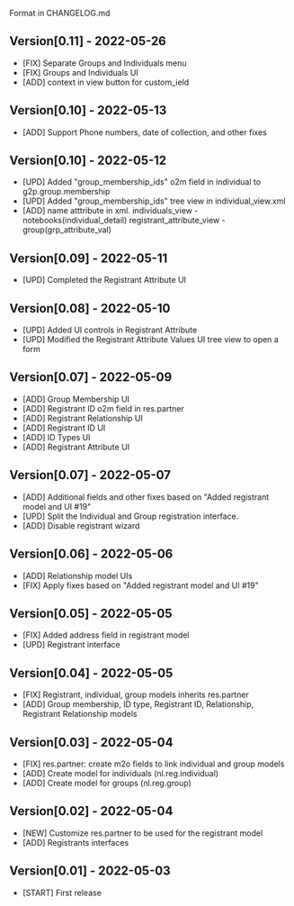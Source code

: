Format in CHANGELOG.md

## Version[0.11] - 2022-05-26

- [FIX] Separate Groups and Individuals menu
- [FIX] Groups and Individuals UI
- [ADD] context in view button for custom_ield

## Version[0.10] - 2022-05-13

- [ADD] Support Phone numbers, date of collection, and other fixes

## Version[0.10] - 2022-05-12

- [UPD] Added "group_membership_ids" o2m field in individual to g2p.group.membership
- [UPD] Added "group_membership_ids" tree view in individual_view.xml
- [ADD] name atttribute in xml. individuals_view - notebooks(individual_detail) registrant_attribute_view -
  group(grp_attribute_val)

## Version[0.09] - 2022-05-11

- [UPD] Completed the Registrant Attribute UI

## Version[0.08] - 2022-05-10

- [UPD] Added UI controls in Registrant Attribute
- [UPD] Modified the Registrant Attribute Values UI tree view to open a form

## Version[0.07] - 2022-05-09

- [ADD] Group Membership UI
- [ADD] Registrant ID o2m field in res.partner
- [ADD] Registrant Relationship UI
- [ADD] Registrant ID UI
- [ADD] ID Types UI
- [ADD] Registrant Attribute UI

## Version[0.07] - 2022-05-07

- [ADD] Additional fields and other fixes based on "Added registrant model and UI #19"
- [UPD] Split the Individual and Group registration interface.
- [ADD] Disable registrant wizard

## Version[0.06] - 2022-05-06

- [ADD] Relationship model UIs
- [FIX] Apply fixes based on "Added registrant model and UI #19"

## Version[0.05] - 2022-05-05

- [FIX] Added address field in registrant model
- [UPD] Registrant interface

## Version[0.04] - 2022-05-05

- [FIX] Registrant, individual, group models inherits res.partner
- [ADD] Group membership, ID type, Registrant ID, Relationship, Registrant Relationship models

## Version[0.03] - 2022-05-04

- [FIX] res.partner: create m2o fields to link individual and group models
- [ADD] Create model for individuals (nl.reg.individual)
- [ADD] Create model for groups (nl.reg.group)

## Version[0.02] - 2022-05-04

- [NEW] Customize res.partner to be used for the registrant model
- [ADD] Registrants interfaces

## Version[0.01] - 2022-05-03

- [START] First release
